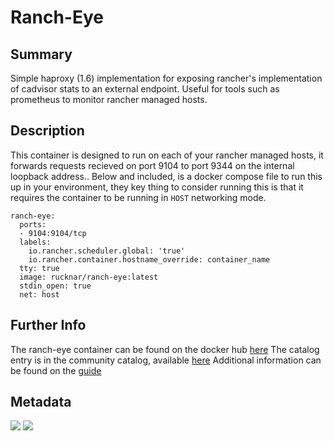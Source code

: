 # Ranch-Eye

## Summary

Simple haproxy (1.6) implementation for exposing rancher's implementation of cadvisor stats to an external endpoint.
Useful for tools such as prometheus to monitor rancher managed hosts.

## Description

This container is designed to run on each of your rancher managed hosts, it forwards requests recieved on port 9104 to port 9344 on the internal loopback address..
Below and included, is a docker compose file to run this up in your environment, they key thing to consider running this is that it requires the container to be running in `HOST` networking mode.

```
ranch-eye:
  ports:
  - 9104:9104/tcp
  labels:
    io.rancher.scheduler.global: 'true'
    io.rancher.container.hostname_override: container_name
  tty: true
  image: rucknar/ranch-eye:latest
  stdin_open: true
  net: host
```

## Further Info

The ranch-eye container can be found on the docker hub [here](https://hub.docker.com/r/infinityworks/ranch-eye/)
The catalog entry is in the community catalog, available [here](https://github.com/rancher/community-catalog)
Additional information can be found on the [guide](https://github.com/infinityworksltd/Guide_Rancher_Monitoring)

## Metadata
[![](https://images.microbadger.com/badges/image/infinityworks/ranch-eye.svg)](http://microbadger.com/images/infinityworks/ranch-eye "Get your own image badge on microbadger.com") [![](https://images.microbadger.com/badges/version/infinityworks/ranch-eye.svg)](http://microbadger.com/images/infinityworks/ranch-eye "Get your own version badge on microbadger.com")
